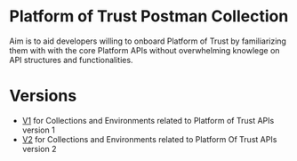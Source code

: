# Platform of Trust Postman Collection
Aim is to aid developers willing to onboard Platform of Trust by familiarizing them with with the core Platform APIs without overwhelming knowlege on API structures and functionalities.

# Versions
- [V1](https://github.com/PlatformOfTrust/rest-client-packages/tree/develop/postman/v1) for Collections and Environments related to Platform of Trust APIs version 1
- [V2](https://github.com/PlatformOfTrust/rest-client-packages/tree/develop/postman/v2) for Collections and Environments related to Platform Of Trust APIs version 2